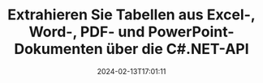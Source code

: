 ---
############################# Static ############################
layout: "auto-gen-parser"
date: 2024-02-13T17:01:11
draft: false
otherformats: dotm dotx epub html mht mhtml odp ods odt one otp ott pdf pps ppsx ppt

############################# Head ############################
head_title: "Extrahieren Sie Tabellen aus PDF, DOCX, PPTX, XLSX, EPUB und mehr über die C#.NET-API"
head_description: "Mit der API GroupDocs.Parser .NET können Programmierer Tabellen aus PDF, DOC, DOCX, PPT, PPTX, EML, MSG, XLS, XLSX und CSV extrahieren , ODT, RTF und viele andere Dokumenttypen in .NET Apps."

############################# Header ############################
title: "Extrahieren Sie Tabellen aus Excel-, Word-, PDF- und PowerPoint-Dokumenten über die C#.NET-API"
description: "Mit der API GroupDocs.Parser .NET können Programmierer Tabellen aus PDF, DOC, DOCX, PPT, PPTX, EML, MSG, XLS, XLSX und CSV extrahieren , ODT, RTF & EPUB Dokumente oder Seiten."
bg_image: "https://cms.admin.containerize.com/templates/aspose/App_Themes/V3/images/bg/header1.png"
bg_overlay: false
button:
    enable: true
    icon: "fas fa-arrow-down"
    label: "Download kostenlose Testversion"
    link: "https://downloads.groupdocs.com/parser/net"

############################# SubMenu ############################
submenu:
    enable: true

    left:
        img_alt: "GroupDocs.Parser for .NET"
        image: "https://cms.admin.containerize.com/templates/groupdocs/images/product-logos/90x90-noborder/groupdocs-parser-net.png"
        product: "GroupDocs.Parser"
        platform: ".NET"

    middle:
        button:

            # button loop
            - link: "https://apireference.groupdocs.com/parser/net"
              text: "API-Referenz"

            # button loop
            - link: "https://github.com/groupdocs-parser"
              text: "Codebeispiele"

            # button loop
            - link: "https://products.groupdocs.app/parser/family"
              text: "Live-Demos"

            # button loop
            - link: "https://purchase.groupdocs.com/pricing/parser/net"
              text: "Preisgestaltung"

    right:
        link_download: "https://downloads.groupdocs.com/parser"
        link_learn: "https://docs.groupdocs.com/parser/net"
        link_buy: "https://purchase.groupdocs.com"

############################# About ############################
about:
    enable: true
    title: "Wie extrahiere ich Tabellen aus DOT-Dateien über die .NET-API?"
    content: |
        Eine Tabelle ist die Sammlung von Zellen, die in Zeilen und Spalten angeordnet sind. Tabellen spielen eine sehr wichtige Rolle beim Speichern und Organisieren detaillierter oder komplizierter Daten, damit die Benutzer sie leicht lesen und anzeigen können. Tabellen können auf vielfältige Weise verwendet werden, z. B. zum Erstellen von Listen, zum Vergleichen von Informationen, zum Ausrichten von Daten, zum Gruppieren von Informationen, zum Hervorheben von Trends oder Mustern in Daten und vielem mehr. GroupDocs.Parser for .NET ist eine nützliche API, die es Softwareprogrammierern ermöglicht, Lösungen zum Extrahieren von Tabellen, Text und Bildern aus verschiedenen Arten unterstützter Dokumentformate zu entwickeln, wie z. B. PDF, E-Mails, E-Books, Word (DOC, { 318}), PowerPoint (PPT, PPTX), Excel (XLS, XLSX), E-Mail-Formate (EML, MSG) und viele mehr. Die .NET-API enthält mehrere wichtige Funktionen für die Arbeit mit Tabellen, z. B. das Extrahieren aller Tabellen aus einem Dokument, das Extrahieren einer Tabelle aus einer bestimmten Seite, das Abrufen von Tabellenzellendaten, das Abrufen der Gesamtzahl der Tabellenzeilen und -spalten sowie das Abrufen der Zeilenhöhe. Daten einer Tabelle drucken und vieles mehr.
        
        

############################# Steps ############################
steps:
    enable: true
    title_left: "Tabellen aus DOT in .NET extrahieren"
    content_left: |
        [GroupDocs.Parser for .NET](/de/parser/net/) erleichtert C#-Entwicklern das Extrahieren von Tabellen aus einer DOT-Datei durch die Implementierung einiger einfacher Schritte.
        
        * Instanziieren Sie das [Parser](https://reference.groupdocs.com/net/parser/groupdocs.parser/parser)-Objekt für das ursprüngliche Dokument.
        * Überprüfen Sie, ob das Dokument die Tabellenextraktion unterstützt;
        * Instanziieren Sie [PageTableAreaOptions](https://reference.groupdocs.com/parser/net/groupdocs.parser.options/pagetableareaoptions/) und [TemplateTableLayout](https://reference.groupdocs.com/parser/net/groupdocs.parser .templates/templatetablelayout/)-Klassen zum Festlegen des Layouts von Tabellen
        * Rufen Sie die Methode [GetTables](https://reference.groupdocs.com/parser/net/groupdocs.parser/parser/methods/gettables) auf und rufen Sie die Sammlung von [PageTableArea](https://reference.groupdocs.com/parser/) ab.net/groupdocs.parser.data/pagetablearea) Objekte ab;

    title_right: "Erfahren Sie mehr über die Tabellenextraktion"
    content_right: |
        * <a href="https://docs.groupdocs.com/parser/net/extract-tables-from-document/">So extrahieren Sie Tabellen aus einem Dokument</a>
        * <a href="https://docs.groupdocs.com/parser/net/extract-tables-from-document-page/">So extrahieren Sie Tabellen aus einer Dokumentseite</a>
 
    code: |
     {{% parser/additional-styles %}}
     {{< parser/code-parser title="So extrahieren Sie Tabellen aus der Datei DOT mithilfe des Beispielcodes C#">}}

        ```csharp    
        // Extrahieren Sie Tabellen aus der Datei DOT mit der API GroupDocs.Parser
        // Erstellen Sie eine Instanz der Parser-Klasse
        using (Parser parser = new Parser(filePath)) {
            // Überprüfen Sie, ob das Dokument die Tabellenextraktion unterstützt
            if (!parser.Features.Tables) {
                Console.WriteLine("Das Dokument unterstützt die Tabellenextraktion nicht.");
                return;
            }
            // Erstellen Sie das Layout der Tabellen
            TemplateTableLayout layout = new TemplateTableLayout(
                new double[] { 50, 95, 275, 415, 485, 545 },
                new double[] { 325, 340, 365, 395 });
            // Erstellen Sie die Optionen für die Tabellenextraktion
            PageTableAreaOptions options = new PageTableAreaOptions(layout);
            // Extrahieren Sie Tabellen aus dem Dokument.
            IEnumerable<PageTableArea> tables = parser.GetTables(options);
            // Über Tabellen iterieren
            foreach (PageTableArea t in tables) {
                // Über Zeilen iterieren
                for (int row = 0; row < t.RowCount; row++) {
                    // Über Spalten iterieren
                    for (int column = 0; column < t.ColumnCount; column++) {
                        // Holen Sie sich die Tabellenzelle
                        PageTableAreaCell cell = t[row, column];
                        if (cell != null) {
                            // Drucken Sie den Text der Tabellenzelle
                            Console.Write(cell.Text);
                            Console.Write(" | ");
                        }
                    }
                    Console.WriteLine();
                }
                Console.WriteLine();
            }
        }
        ```
     {{< /parser/code-parser >}}

############################# More ############################
more:
    enable: true
    title_left: "System Anforderungen"
    content_left: |
        GroupDocs.Parser for .NET APIs werden auf allen wichtigen Plattformen und Betriebssystemen unterstützt. Bevor Sie den folgenden Code ausführen, stellen Sie bitte sicher, dass die folgenden Voraussetzungen auf Ihrem System installiert sind.
        
        * Betriebssysteme: Microsoft Windows, Linux, MacOS
        * Entwicklungsumgebungen: Microsoft Visual Studio, Xamarin, MonoDevelop
        * Rahmenwerke
        * Laden Sie die neueste Version von GroupDocs.Parser for .NET von [Nuget](https://www.nuget.org/packages/groupdocs.parser) herunter.

    title_right: "Warum GroupDocs.Parser for .NET verwenden?"
    content_right: |
        * Unterstützung für die Extraktion von Klartext aus allen unterstützten Dokumenten    
        * Parsen von Dokumenten über benutzerdefinierte Vorlagen    
        * Vollständige Unterstützung der strukturierten Textextraktion    
        * Textsuche über Schlüsselwörter sowie reguläre Ausdrücke    
        * Extrahieren Sie formatierten Text, Metadaten, Bilder, Container und Anhänge    
        * Extrahieren Sie das Inhaltsverzeichnis für einige unterstützte Dokumentformate    
        * Analysieren Sie Formulardaten aus PDF-Dokumenten    
        * Extrahieren Sie Hyperlinks aus dem Dokument   

############################# About Formats ############################
about_formats:
    enable: true

############################# More Formats ############################
more_formats:
    enable: true
    title: "Extrahieren Sie Tabellen aus anderen Dokumentformaten"
    content: |
        .NET API zum Parsen und Scannen von Dokumenten für Dateiformate und Bilder. Extrahieren Sie Daten für einige der gängigen Dateiformate, wie unten aufgeführt.

############################# Back to top ###############################
back_to_top:
    enable: true
---